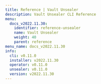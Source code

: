 ```yaml
---
title: Reference | Vault Unsealer
description: Vault Unsealer CLI Reference
menu:
  docs_v2022.11.30:
    identifier: reference-unsealer
    name: Vault Unsealer
    weight: 40
    parent: reference
menu_name: docs_v2022.11.30
info:
  cli: v0.11.0
  installer: v2022.11.30
  operator: v0.11.0
  unsealer: v0.11.0
  version: v2022.11.30
---
```


